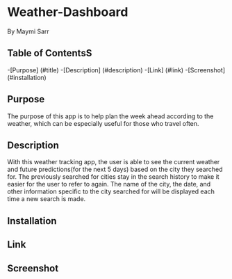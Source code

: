 # Weather-Dashboard
By Maymi Sarr

## Table of ContentsS
-[Purpose] (#title)
-[Description] (#description)
-[Link] (#link)
-[Screenshot] (#installation)

## Purpose
The purpose of this app is to help plan the week ahead according to the weather, which can be especially useful for those who travel often.  

## Description
With this weather tracking app, the user is able to see the current weather and future predictions(for the next 5 days) based on the city they searched for. The previously searched for cities stay in the search history to make it easier for the user to refer to again. The name of the city, the date, and other information specific to the city searched for will be displayed each time a new search is made.   
 


## Installation

## Link

## Screenshot
